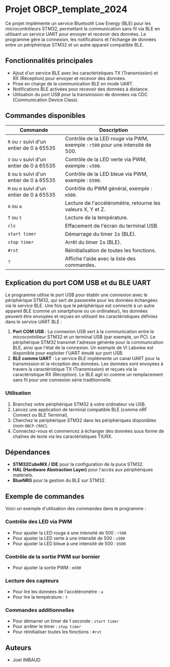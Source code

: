 # Projet OBCP_template_2024
Ce projet implémente un service Bluetooth Low Energy (BLE) pour les microcontrôleurs STM32, permettant la communication sans fil via BLE en utilisant un service UART pour envoyer et recevoir des données. Le programme gère la connexion, les notifications et l'échange de données entre un périphérique STM32 et un autre appareil compatible BLE.

## Fonctionnalités principales
- Ajout d'un service BLE avec les caractéristiques TX (Transmission) et RX (Réception) pour envoyer et recevoir des données.
- Prise en charge de la communication BLE en mode UART.
- Notifications BLE activées pour recevoir des données à distance.
- Utilisation du port USB pour la transmission de données via CDC (Communication Device Class).

## Commandes disponibles

| Commande                  | Description                                                                 |
|---------------------------|-----------------------------------------------------------------------------|
| `R` ou `r` suivi d'un entier de 0 à 65535 | Contrôle de la LED rouge via PWM, exemple : `r500` pour une intensité de 500.  |
| `V` ou `v` suivi d'un entier de 0 à 65535 | Contrôle de la LED verte via PWM, exemple : `v500`.                          |
| `B` ou `b` suivi d'un entier de 0 à 65535 | Contrôle de la LED bleue via PWM, exemple : `b500`.                          |
| `M` ou `m` suivi d'un entier de 0 à 65535 | Contrôle du PWM général, exemple : `m500`.                                   |
| `A` ou `a`                  | Lecture de l'accéléromètre, retourne les valeurs X, Y et Z.                |
| `T` ou `t`                  | Lecture de la température.                                                  |
| `cls`                       | Effacement de l'écran du terminal USB.                                      |
| `start timer`               | Démarrage du timer 1s (BLE).                                                |
| `stop timer`                | Arrêt du timer 1s (BLE).                                                   |
| `#rst`                      | Réinitialisation de toutes les fonctions.                                   |
| `?`                         | Affiche l'aide avec la liste des commandes.                                 |

## Explication du port COM USB et du BLE UART

Le programme utilise le port USB pour établir une connexion avec le périphérique STM32, qui sert de passerelle pour les données échangées via le service BLE. Une fois que le périphérique est connecté à un autre appareil BLE (comme un smartphone ou un ordinateur), les données peuvent être envoyées et reçues en utilisant les caractéristiques définies dans le service UART BLE :

1. **Port COM USB** : La connexion USB sert à la communication entre le microcontrôleur STM32 et un terminal USB (par exemple, un PC). Le périphérique STM32 transmet l'adresse générée pour la communication BLE, ainsi que l'état de la connexion. Un exemple de VI Labview est disponible pour exploiter l'UART émulé sur port USB.
2. **BLE comme UART** : Le service BLE implémente un canal UART pour la transmission et la réception des données. Les données sont envoyées à travers la caractéristique TX (Transmission) et reçues via la caractéristique RX (Réception). Le BLE agit ici comme un remplacement sans fil pour une connexion série traditionnelle.

### Utilisation

1. Branchez votre périphérique STM32 à votre ordinateur via USB.
2. Lancez une application de terminal compatible BLE (comme nRF Connect ou BLE Terminal).
3. Cherchez le périphérique STM32 dans les périphériques disponibles (nom `OBCP-CROC`).
4. Connectez-vous et commencez à échanger des données sous forme de chaînes de texte via les caractéristiques TX/RX.

## Dépendances

- **STM32CubeMX / IDE** pour la configuration de la puce STM32.
- **HAL (Hardware Abstraction Layer)** pour l'accès aux périphériques matériels.
- **BlueNRG** pour la gestion du BLE sur STM32.

## Exemple de commandes

Voici un exemple d'utilisation des commandes dans le programme :

### Contrôle des LED via PWM
- Pour ajuster la LED rouge à une intensité de 500 : `r500`
- Pour ajuster la LED verte à une intensité de 500 : `v500`
- Pour ajuster la LED bleue à une intensité de 500 : `b500`

### Contrôle de la sortie PWM sur bornier
- Pour ajuster la sortie PWM : `m500`

### Lecture des capteurs
- Pour lire les données de l'accéléromètre : `a`
- Pour lire la température : `t`

### Commandes additionnelles
- Pour démarrer un timer de 1 seconde : `start timer`
- Pour arrêter le timer : `stop timer`
- Pour réinitialiser toutes les fonctions : `#rst`

## Auteurs

- Joel IMBAUD
